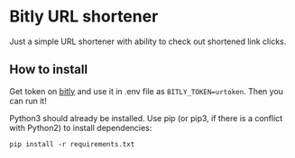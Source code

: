 # Bitly URL shortener

Just a simple URL shortener with ability to check out shortened link clicks.

## How to install

Get token on [bitly](https://app.bitly.com/settings/integrations/) and use it in .env file as `BITLY_TOKEN=urtoken`. Then you can run it!

Python3 should already be installed. Use pip (or pip3, if there is a conflict with Python2) to install dependencies:

```
pip install -r requirements.txt
```
